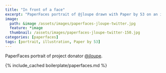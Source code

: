 ```yaml
---
title: "In front of a face"
excerpt: "PaperFaces portrait of @jloupe drawn with Paper by 53 on an iPad."
image: 
  path: &image /assets/images/paperfaces-jloupe-twitter.jpg 
  feature: *image
  thumbnail: /assets/images/paperfaces-jloupe-twitter-150.jpg
categories: [paperfaces]
tags: [portrait, illustration, Paper by 53]
---
```


PaperFaces portrait of project donator [@jloupe](https://twitter.com/jloupe).

{% include_cached boilerplate/paperfaces.md %}
